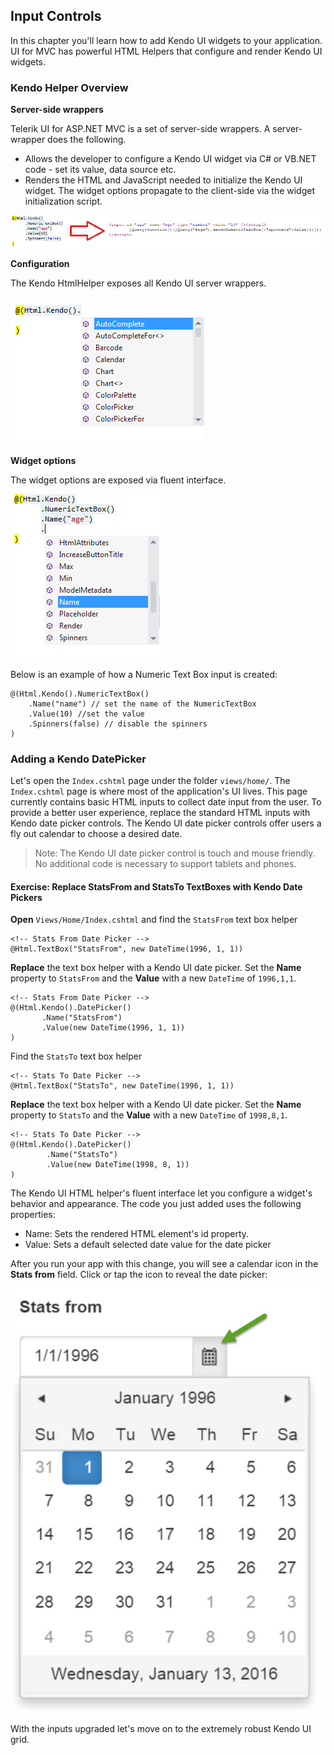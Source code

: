 ## Input Controls

In this chapter you'll learn how to add Kendo UI widgets to your application. UI for MVC has powerful HTML Helpers that configure and render Kendo UI widgets.

### Kendo Helper Overview

**Server-side wrappers**

Telerik UI for ASP.NET MVC is a set of server-side wrappers. A server-wrapper does the following.

- Allows the developer to configure a Kendo UI widget via C# or VB.NET code - set its value, data source etc.
- Renders the HTML and JavaScript needed to initialize the Kendo UI widget. The widget options propagate to the client-side via the widget initialization script.

![Server-side wrapper outputs HTML and JavaScript](images/chapter2/wrapper-output.png)

**Configuration**

The Kendo HtmlHelper exposes all Kendo UI server wrappers.

![Kendo HtmlHelper extension method](images/chapter2/kendo-extension.png)

**Widget options**

The widget options are exposed via fluent interface.

![Fluent interface](images/chapter2/fluent-interface.png)

Below is an example of how a Numeric Text Box input is created:

    @(Html.Kendo().NumericTextBox()
        .Name("name") // set the name of the NumericTextBox
        .Value(10) //set the value
        .Spinners(false) // disable the spinners
    )
    
### Adding a Kendo DatePicker

Let's open the `Index.cshtml` page under the folder `views/home/`. The `Index.cshtml` page is where most of the application's UI lives. This page currently contains basic HTML inputs to collect date input from the user. To provide a better user experience, replace the standard HTML inputs with Kendo date picker controls. The Kendo UI date picker controls offer users a fly out calendar to choose a desired date.

> Note: The Kendo UI date picker control is touch and mouse friendly. No additional code is necessary to support tablets and phones.

<h4 class="exercise-start">
    <b>Exercise</b>: Replace StatsFrom and StatsTo TextBoxes with Kendo Date Pickers
</h4>

**Open** `Views/Home/Index.cshtml` and find the `StatsFrom` text box helper

    <!-- Stats From Date Picker -->
	@Html.TextBox("StatsFrom", new DateTime(1996, 1, 1))

**Replace** the text box helper with a Kendo UI date picker. Set the **Name** property to `StatsFrom` and the **Value** with a new `DateTime` of `1996,1,1`. 

	<!-- Stats From Date Picker -->
	@(Html.Kendo().DatePicker()
           .Name("StatsFrom")
           .Value(new DateTime(1996, 1, 1))
    )        

Find the `StatsTo` text box helper

	<!-- Stats To Date Picker -->
	@Html.TextBox("StatsTo", new DateTime(1996, 1, 1))    

**Replace** the text box helper with a Kendo UI date picker. Set the **Name** property to `StatsTo` and the **Value** with a new `DateTime` of `1998,8,1`. 

	<!-- Stats To Date Picker -->
	@(Html.Kendo().DatePicker()
    		.Name("StatsTo")
			.Value(new DateTime(1998, 8, 1))
	)
    
The Kendo UI HTML helper's fluent interface let you configure a widget's behavior and appearance. The code you just added uses the following properties:

- Name: Sets the rendered HTML element's id property.
- Value: Sets a default selected date value for the date picker 

<div class="exercise-end"></div>

After you run your app with this change, you will see a calendar icon in the **Stats from** field. Click or tap the icon to reveal the date picker:

![Tap to show a date picker](images/chapter2/date-picker-flyout.jpg)

With the inputs upgraded let's move on to the extremely robust Kendo UI grid.